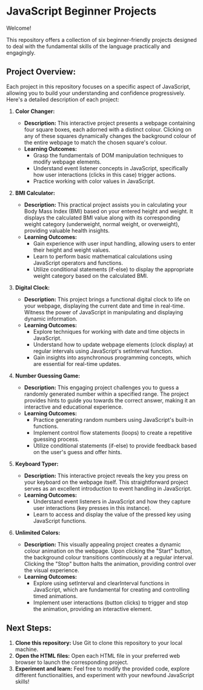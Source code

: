 # JavaScript Beginner Projects

Welcome!

This repository offers a collection of six beginner-friendly projects designed to deal with the fundamental skills of the language practically and engagingly.

## Project Overview:

Each project in this repository focuses on a specific aspect of JavaScript, allowing you to build your understanding and confidence progressively. Here's a detailed description of each project:

1. **Color Changer:**

   - **Description:** This interactive project presents a webpage containing four square boxes, each adorned with a distinct colour. Clicking on any of these squares dynamically changes the background colour of the entire webpage to match the chosen square's colour.
   - **Learning Outcomes:**
     - Grasp the fundamentals of DOM manipulation techniques to modify webpage elements.
     - Understand event listener concepts in JavaScript, specifically how user interactions (clicks in this case) trigger actions.
     - Practice working with color values in JavaScript.

2. **BMI Calculator:**

   - **Description:** This practical project assists you in calculating your Body Mass Index (BMI) based on your entered height and weight. It displays the calculated BMI value along with its corresponding weight category (underweight, normal weight, or overweight), providing valuable health insights.
   - **Learning Outcomes:**
     - Gain experience with user input handling, allowing users to enter their height and weight values.
     - Learn to perform basic mathematical calculations using JavaScript operators and functions.
     - Utilize conditional statements (if-else) to display the appropriate weight category based on the calculated BMI.

3. **Digital Clock:**

   - **Description:** This project brings a functional digital clock to life on your webpage, displaying the current date and time in real-time. Witness the power of JavaScript in manipulating and displaying dynamic information.
   - **Learning Outcomes:**
     - Explore techniques for working with date and time objects in JavaScript.
     - Understand how to update webpage elements (clock display) at regular intervals using JavaScript's setInterval function.
     - Gain insights into asynchronous programming concepts, which are essential for real-time updates.

4. **Number Guessing Game:**

   - **Description:** This engaging project challenges you to guess a randomly generated number within a specified range. The project provides hints to guide you towards the correct answer, making it an interactive and educational experience.
   - **Learning Outcomes:**
     - Practice generating random numbers using JavaScript's built-in functions.
     - Implement control flow statements (loops) to create a repetitive guessing process.
     - Utilize conditional statements (if-else) to provide feedback based on the user's guess and offer hints.

5. **Keyboard Typer:**

   - **Description:** This interactive project reveals the key you press on your keyboard on the webpage itself. This straightforward project serves as an excellent introduction to event handling in JavaScript.
   - **Learning Outcomes:**
     - Understand event listeners in JavaScript and how they capture user interactions (key presses in this instance).
     - Learn to access and display the value of the pressed key using JavaScript functions.

6. **Unlimited Colors:**

   - **Description:** This visually appealing project creates a dynamic colour animation on the webpage. Upon clicking the "Start" button, the background colour transitions continuously at a regular interval. Clicking the "Stop" button halts the animation, providing control over the visual experience.
   - **Learning Outcomes:**
     - Explore using setInterval and clearInterval functions in JavaScript, which are fundamental for creating and controlling timed animations.
     - Implement user interactions (button clicks) to trigger and stop the animation, providing an interactive element.

## Next Steps:

1. **Clone this repository:** Use Git to clone this repository to your local machine.
2. **Open the HTML files:** Open each HTML file in your preferred web browser to launch the corresponding project.
3. **Experiment and learn:** Feel free to modify the provided code, explore different functionalities, and experiment with your newfound JavaScript skills!
